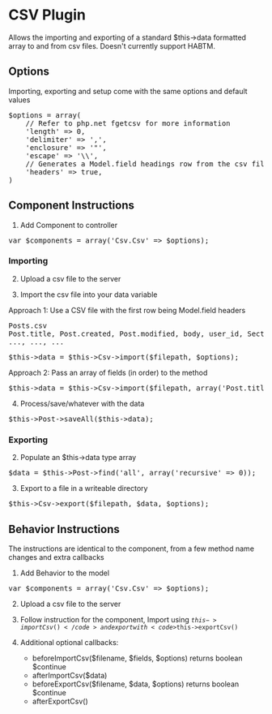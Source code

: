# CSV Plugin

Allows the importing and exporting of a standard $this->data formatted array to and from csv files.
Doesn't currently support HABTM.

## Options

Importing, exporting and setup come with the same options and default values

<pre>$options = array(
	// Refer to php.net fgetcsv for more information
	'length' => 0,
	'delimiter' => ',',
	'enclosure' => '"',
	'escape' => '\\',
	// Generates a Model.field headings row from the csv file
	'headers' => true, 
)</pre>

## Component Instructions

1. Add Component to controller

<pre>var $components = array('Csv.Csv' => $options);</pre>

### Importing

2. Upload a csv file to the server

3. Import the csv file into your data variable

Approach 1: Use a CSV file with the first row being Model.field headers

<pre>Posts.csv
Post.title, Post.created, Post.modified, body, user_id, Section.name, Category.0.name, Category.0.description, Category.1.name, Category.1.description
..., ..., ...
</pre>

<pre>$this->data = $this->Csv->import($filepath, $options);</pre>

Approach 2: Pass an array of fields (in order) to the method

<pre>$this->data = $this->Csv->import($filepath, array('Post.title', 'Post.created', 'Post.modified', 'body', 'user_id', 'Category.0.name', 'Category.0.description', 'Category.1.name', 'Category.1.description'));</pre>

4. Process/save/whatever with the data

<pre>$this->Post->saveAll($this->data);</pre>

### Exporting

2. Populate an $this->data type array

<pre>$data = $this->Post->find('all', array('recursive' => 0));</pre>

3. Export to a file in a writeable directory

<pre>$this->Csv->export($filepath, $data, $options);</pre>

## Behavior Instructions

The instructions are identical to the component, from a few method name changes and extra callbacks

1. Add Behavior to the model

<pre>var $components = array('Csv.Csv' => $options);</pre>

2. Upload a csv file to the server

3. Follow instruction for the component, Import using <code>$this->importCsv()</code> and export with <code>$this->exportCsv()</code>

4. Additional optional callbacks:
	- beforeImportCsv($filename, $fields, $options) returns boolean $continue
	- afterImportCsv($data)
	- beforeExportCsv($filename, $data, $options) returns boolean $continue
	- afterExportCsv()